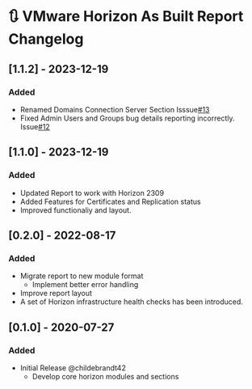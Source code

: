# :arrows_clockwise: VMware Horizon As Built Report Changelog

## [1.1.2] - 2023-12-19

### Added

- Renamed Domains Connection Server Section
Isssue[#13](https://github.com/AsBuiltReport/AsBuiltReport.VMware.Horizon/issues/13)
- Fixed Admin Users and Groups bug details reporting incorrectly.
Issue[#12](https://github.com/AsBuiltReport/AsBuiltReport.VMware.Horizon/issues/12)

## [1.1.0] - 2023-12-19

### Added

- Updated Report to work with Horizon 2309
- Added Features for Certificates and Replication status
- Improved functionaliy and layout.

## [0.2.0] - 2022-08-17

### Added

- Migrate report to new module format
  - Implement better error handling
- Improve report layout
- A set of Horizon infrastructure health checks has been introduced.

## [0.1.0] - 2020-07-27

### Added

- Initial Release @childebrandt42
  - Develop core horizon modules and sections
